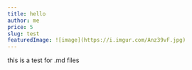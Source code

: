 ```yaml
---
title: hello
author: me
price: 5
slug: test
featuredImage: ![image](https://i.imgur.com/Anz39vF.jpg)
---
```


this is a test for .md files
